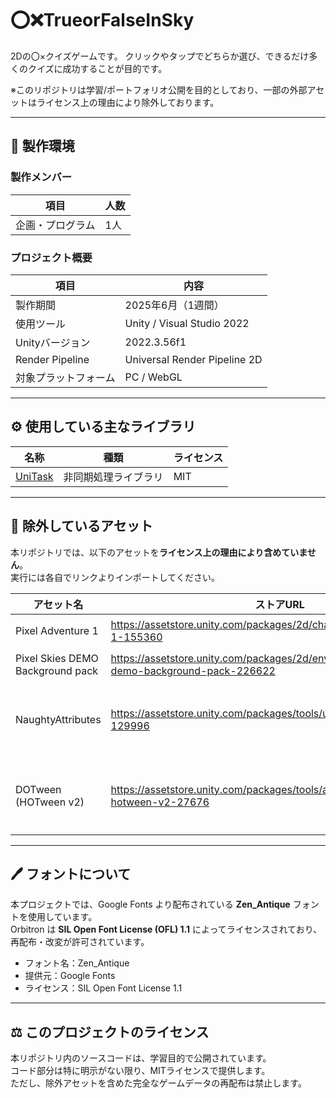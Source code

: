 # ⭕❌TrueorFalseInSky

2Dの〇×クイズゲームです。
クリックやタップでどちらか選び、できるだけ多くのクイズに成功することが目的です。

※このリポジトリは学習/ポートフォリオ公開を目的としており、一部の外部アセットはライセンス上の理由により除外しております。

---

## 🔧 製作環境

### 製作メンバー
| 項目 | 人数 |
|------|------|
| 企画・プログラム | 1人 |

### プロジェクト概要
| 項目 | 内容 |
|------|------|
| 製作期間 | 2025年6月（1週間） |
| 使用ツール | Unity / Visual Studio 2022 |
| Unityバージョン | 2022.3.56f1 |
| Render Pipeline | Universal Render Pipeline 2D |
| 対象プラットフォーム | PC / WebGL |

---

## ⚙ 使用している主なライブラリ
| 名称 | 種類 | ライセンス |
|------|------|-------------|
| [UniTask](https://github.com/Cysharp/UniTask) | 非同期処理ライブラリ | MIT |

---

## 🚫 除外しているアセット

本リポジトリでは、以下のアセットを**ライセンス上の理由により含めていません**。  
実行には各自でリンクよりインポートしてください。

| アセット名 | ストアURL | 理由 |
|-------------|------------|------|
| Pixel Adventure 1 | https://assetstore.unity.com/packages/2d/characters/pixel-adventure-1-155360 | 再配布禁止 |
| Pixel Skies DEMO Background pack | https://assetstore.unity.com/packages/2d/environments/pixel-skies-demo-background-pack-226622 | 再配布禁止 |
| NaughtyAttributes | https://assetstore.unity.com/packages/tools/utilities/naughtyattributes-129996 | 再配布禁止（Asset Store版） |
| DOTween (HOTween v2)  | https://assetstore.unity.com/packages/tools/animation/dotween-hotween-v2-27676 | 再配布禁止（Asset Store版） |

---

## 🖊️ フォントについて

本プロジェクトでは、Google Fonts より配布されている **Zen_Antique** フォントを使用しています。  
Orbitron は **SIL Open Font License (OFL) 1.1** によってライセンスされており、再配布・改変が許可されています。

- フォント名：Zen_Antique  
- 提供元：Google Fonts
- ライセンス：SIL Open Font License 1.1

---

## ⚖️ このプロジェクトのライセンス
本リポジトリ内のソースコードは、学習目的で公開されています。  
コード部分は特に明示がない限り、MITライセンスで提供します。  
ただし、除外アセットを含めた完全なゲームデータの再配布は禁止します。
